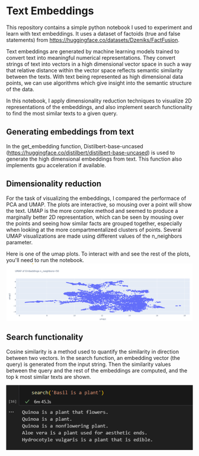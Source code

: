 # Text Embeddings
This repository contains a simple python notebook I used to experiment and learn with text embeddings. It uses a dataset of factoids (true and false statements) from https://huggingface.co/datasets/Dzeniks/FactFusion.

Text embeddings are generated by machine learning models trained to convert text into meaningful numerical representations. They convert strings of text into vectors in a high dimensional vector space in such a way that relative distance within the vector space reflects semantic similarity between the texts. With text being represented as high dimensional data points, we can use algorithms which give insight into the semantic structure of the data.

In this notebook, I apply dimensionality reduction techniques to visualize 2D representations of the embeddings, and also implement search functionality to find the most similar texts to a given query.



## Generating embeddings from text
In the get_embedding function, Distilbert-base-uncased (https://huggingface.co/distilbert/distilbert-base-uncased) is used to generate the high dimensional embeddings from text. This function also implements gpu acceleration if available.

## Dimensionality reduction
For the task of visualizing the embeddings, I compared the performace of PCA and UMAP. The plots are interactive, so mousing over a point will show the text. UMAP is the more complex method and seemed to produce a marginally better 2D representation, which can be seen by mousing over the points and seeing how similar facts are grouped together, especially when looking at the more compartmentalized clusters of points. Several UMAP visualizations are made using different values of the n_neighbors parameter.

Here is one of the umap plots. To interact with and see the rest of the plots, you'll need to run the notebook.
![umap](umap.png)

## Search functionality
Cosine similarity is a method used to quantify the similarity in direction between two vectors. In the search function, an embedding vector (the query) is generated from the input string. Then the similarity values between the query and the rest of the embeddings are computed, and the top k most similar texts are shown.

![search](search.png)